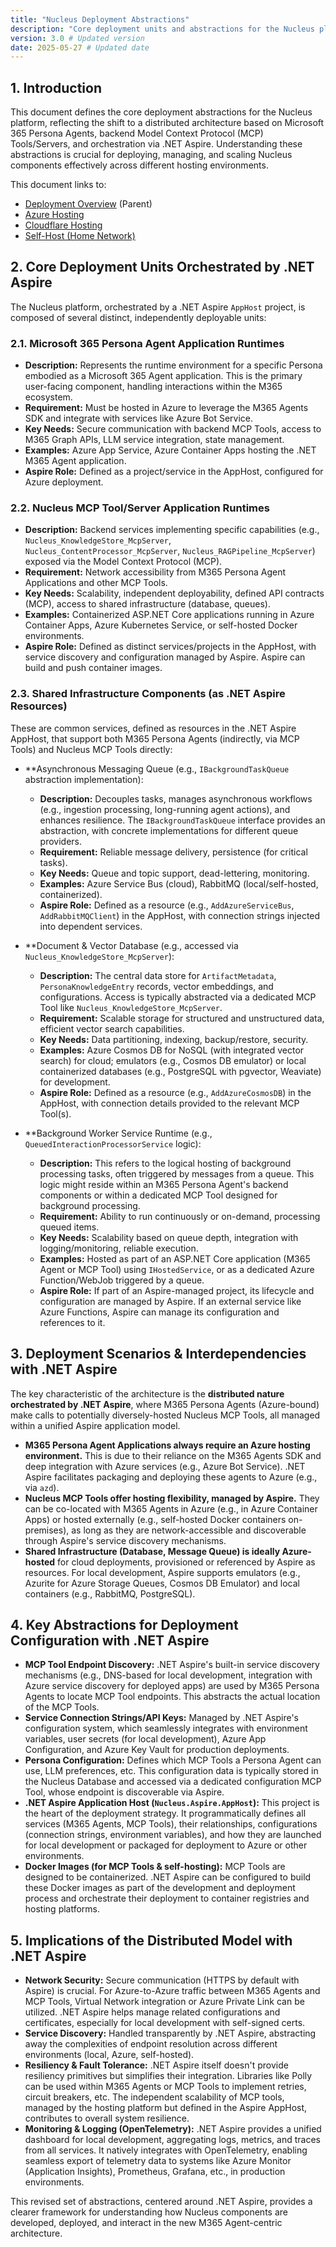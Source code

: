 ```yaml
---
title: "Nucleus Deployment Abstractions"
description: "Core deployment units and abstractions for the Nucleus platform, focusing on M365 Agents, MCP Tools, and .NET Aspire orchestration."
version: 3.0 # Updated version
date: 2025-05-27 # Updated date
---
```


## 1. Introduction

This document defines the core deployment abstractions for the Nucleus platform, reflecting the shift to a distributed architecture based on Microsoft 365 Persona Agents, backend Model Context Protocol (MCP) Tools/Servers, and orchestration via .NET Aspire. Understanding these abstractions is crucial for deploying, managing, and scaling Nucleus components effectively across different hosting environments.

This document links to:
*   [Deployment Overview](./01_DEPLOYMENT_OVERVIEW.md) (Parent)
*   [Azure Hosting](./Hosting/ARCHITECTURE_HOSTING_AZURE.md)
*   [Cloudflare Hosting](./Hosting/ARCHITECTURE_HOSTING_CLOUDFLARE.md)
*   [Self-Host (Home Network)](./Hosting/ARCHITECTURE_HOSTING_SELFHOST_HOMENETWORK.md)

## 2. Core Deployment Units Orchestrated by .NET Aspire

The Nucleus platform, orchestrated by a .NET Aspire `AppHost` project, is composed of several distinct, independently deployable units:

### 2.1. Microsoft 365 Persona Agent Application Runtimes

*   **Description:** Represents the runtime environment for a specific Persona embodied as a Microsoft 365 Agent application. This is the primary user-facing component, handling interactions within the M365 ecosystem.
*   **Requirement:** Must be hosted in Azure to leverage the M365 Agents SDK and integrate with services like Azure Bot Service.
*   **Key Needs:** Secure communication with backend MCP Tools, access to M365 Graph APIs, LLM service integration, state management.
*   **Examples:** Azure App Service, Azure Container Apps hosting the .NET M365 Agent application.
*   **Aspire Role:** Defined as a project/service in the AppHost, configured for Azure deployment.

### 2.2. Nucleus MCP Tool/Server Application Runtimes

*   **Description:** Backend services implementing specific capabilities (e.g., `Nucleus_KnowledgeStore_McpServer`, `Nucleus_ContentProcessor_McpServer`, `Nucleus_RAGPipeline_McpServer`) exposed via the Model Context Protocol (MCP).
*   **Requirement:** Network accessibility from M365 Persona Agent Applications and other MCP Tools.
*   **Key Needs:** Scalability, independent deployability, defined API contracts (MCP), access to shared infrastructure (database, queues).
*   **Examples:** Containerized ASP.NET Core applications running in Azure Container Apps, Azure Kubernetes Service, or self-hosted Docker environments.
*   **Aspire Role:** Defined as distinct services/projects in the AppHost, with service discovery and configuration managed by Aspire. Aspire can build and push container images.

### 2.3. Shared Infrastructure Components (as .NET Aspire Resources)

These are common services, defined as resources in the .NET Aspire AppHost, that support both M365 Persona Agents (indirectly, via MCP Tools) and Nucleus MCP Tools directly:

*   **Asynchronous Messaging Queue (e.g., `IBackgroundTaskQueue` abstraction implementation):
    *   **Description:** Decouples tasks, manages asynchronous workflows (e.g., ingestion processing, long-running agent actions), and enhances resilience. The `IBackgroundTaskQueue` interface provides an abstraction, with concrete implementations for different queue providers.
    *   **Requirement:** Reliable message delivery, persistence (for critical tasks).
    *   **Key Needs:** Queue and topic support, dead-lettering, monitoring.
    *   **Examples:** Azure Service Bus (cloud), RabbitMQ (local/self-hosted, containerized).
    *   **Aspire Role:** Defined as a resource (e.g., `AddAzureServiceBus`, `AddRabbitMQClient`) in the AppHost, with connection strings injected into dependent services.

*   **Document & Vector Database (e.g., accessed via `Nucleus_KnowledgeStore_McpServer`):
    *   **Description:** The central data store for `ArtifactMetadata`, `PersonaKnowledgeEntry` records, vector embeddings, and configurations. Access is typically abstracted via a dedicated MCP Tool like `Nucleus_KnowledgeStore_McpServer`.
    *   **Requirement:** Scalable storage for structured and unstructured data, efficient vector search capabilities.
    *   **Key Needs:** Data partitioning, indexing, backup/restore, security.
    *   **Examples:** Azure Cosmos DB for NoSQL (with integrated vector search) for cloud; emulators (e.g., Cosmos DB emulator) or local containerized databases (e.g., PostgreSQL with pgvector, Weaviate) for development.
    *   **Aspire Role:** Defined as a resource (e.g., `AddAzureCosmosDB`) in the AppHost, with connection details provided to the relevant MCP Tool(s).

*   **Background Worker Service Runtime (e.g., `QueuedInteractionProcessorService` logic):
    *   **Description:** This refers to the logical hosting of background processing tasks, often triggered by messages from a queue. This logic might reside within an M365 Persona Agent's backend components or within a dedicated MCP Tool designed for background processing.
    *   **Requirement:** Ability to run continuously or on-demand, processing queued items.
    *   **Key Needs:** Scalability based on queue depth, integration with logging/monitoring, reliable execution.
    *   **Examples:** Hosted as part of an ASP.NET Core application (M365 Agent or MCP Tool) using `IHostedService`, or as a dedicated Azure Function/WebJob triggered by a queue.
    *   **Aspire Role:** If part of an Aspire-managed project, its lifecycle and configuration are managed by Aspire. If an external service like Azure Functions, Aspire can manage its configuration and references to it.

## 3. Deployment Scenarios & Interdependencies with .NET Aspire

The key characteristic of the architecture is the **distributed nature orchestrated by .NET Aspire**, where M365 Persona Agents (Azure-bound) make calls to potentially diversely-hosted Nucleus MCP Tools, all managed within a unified Aspire application model.

*   **M365 Persona Agent Applications always require an Azure hosting environment.** This is due to their reliance on the M365 Agents SDK and deep integration with Azure services (e.g., Azure Bot Service). .NET Aspire facilitates packaging and deploying these agents to Azure (e.g., via `azd`).
*   **Nucleus MCP Tools offer hosting flexibility, managed by Aspire.** They can be co-located with M365 Agents in Azure (e.g., in Azure Container Apps) or hosted externally (e.g., self-hosted Docker containers on-premises), as long as they are network-accessible and discoverable through Aspire's service discovery mechanisms.
*   **Shared Infrastructure (Database, Message Queue) is ideally Azure-hosted** for cloud deployments, provisioned or referenced by Aspire as resources. For local development, Aspire supports emulators (e.g., Azurite for Azure Storage Queues, Cosmos DB Emulator) and local containers (e.g., RabbitMQ, PostgreSQL).

## 4. Key Abstractions for Deployment Configuration with .NET Aspire

*   **MCP Tool Endpoint Discovery:** .NET Aspire's built-in service discovery mechanisms (e.g., DNS-based for local development, integration with Azure service discovery for deployed apps) are used by M365 Persona Agents to locate MCP Tool endpoints. This abstracts the actual location of the MCP Tools.
*   **Service Connection Strings/API Keys:** Managed by .NET Aspire's configuration system, which seamlessly integrates with environment variables, user secrets (for local development), Azure App Configuration, and Azure Key Vault for production deployments.
*   **Persona Configuration:** Defines which MCP Tools a Persona Agent can use, LLM preferences, etc. This configuration data is typically stored in the Nucleus Database and accessed via a dedicated configuration MCP Tool, whose endpoint is discoverable via Aspire.
*   **.NET Aspire Application Host (`Nucleus.Aspire.AppHost`):** This project is the heart of the deployment strategy. It programmatically defines all services (M365 Agents, MCP Tools), their relationships, configurations (connection strings, environment variables), and how they are launched for local development or packaged for deployment to Azure or other environments.
*   **Docker Images (for MCP Tools & self-hosting):** MCP Tools are designed to be containerized. .NET Aspire can be configured to build these Docker images as part of the development and deployment process and orchestrate their deployment to container registries and hosting platforms.

## 5. Implications of the Distributed Model with .NET Aspire

*   **Network Security:** Secure communication (HTTPS by default with Aspire) is crucial. For Azure-to-Azure traffic between M365 Agents and MCP Tools, Virtual Network integration or Azure Private Link can be utilized. .NET Aspire helps manage related configurations and certificates, especially for local development with self-signed certs.
*   **Service Discovery:** Handled transparently by .NET Aspire, abstracting away the complexities of endpoint resolution across different environments (local, Azure, self-hosted).
*   **Resiliency & Fault Tolerance:** .NET Aspire itself doesn't provide resiliency primitives but simplifies their integration. Libraries like Polly can be used within M365 Agents or MCP Tools to implement retries, circuit breakers, etc. The independent scalability of MCP tools, managed by the hosting platform but defined in the Aspire AppHost, contributes to overall system resilience.
*   **Monitoring & Logging (OpenTelemetry):** .NET Aspire provides a unified dashboard for local development, aggregating logs, metrics, and traces from all services. It natively integrates with OpenTelemetry, enabling seamless export of telemetry data to systems like Azure Monitor (Application Insights), Prometheus, Grafana, etc., in production environments.

This revised set of abstractions, centered around .NET Aspire, provides a clearer framework for understanding how Nucleus components are developed, deployed, and interact in the new M365 Agent-centric architecture.
